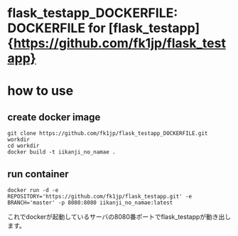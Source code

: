 flask_testapp_DOCKERFILE: DOCKERFILE for [flask_testapp]{https://github.com/fk1jp/flask_testapp}
==========================

# how to use
## create docker image
```
git clone https://github.com/fk1jp/flask_testapp_DOCKERFILE.git workdir
cd workdir
docker build -t iikanji_no_namae .
```

## run container
```
docker run -d -e REPOSITORY='https://github.com/fk1jp/flask_testapp.git' -e BRANCH='master' -p 8080:8080 iikanji_no_namae:latest 
```

これでdockerが起動しているサーバの8080番ポートでflask_testappが動き出します。
